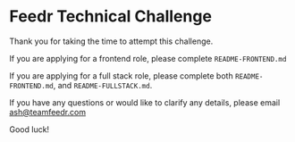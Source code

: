 # Feedr Technical Challenge

Thank you for taking the time to attempt this challenge.

If you are applying for a frontend role, please complete `README-FRONTEND.md`

If you are applying for a full stack role, please complete both `README-FRONTEND.md`, and `README-FULLSTACK.md`.

If you have any questions or would like to clarify any details, please email ash@teamfeedr.com

Good luck!
